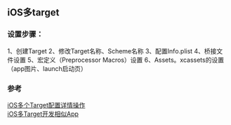 ## iOS多target

### 设置步骤：
1、创建Target
2、修改Target名称、Scheme名称
3、配置Info.plist
4、桥接文件设置
5、宏定义（Preprocessor Macros）设置
6、Assets。xcassets的设置（app图片、launch启动页）






### 参考
[iOS多个Target配置详情操作](https://www.jianshu.com/p/18db54655246)  
[iOS多Target开发相似App](https://dreamcoffeezs.github.io/2018/02/10/iOS多Target开发相似App/)
